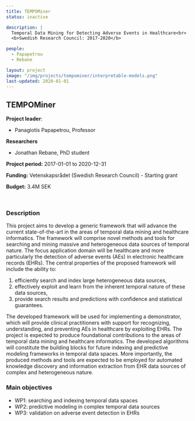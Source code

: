 ```yaml
---
title: TEMPOMiner
status: inactive

description: |
  Temporal Data Mining for Detecting Adverse Events in Healthcare<br>
  <b>Swedish Research Council: 2017-2020</b>

people:
  - Papapetrou
  - Rebane

layout: project
image: "/img/projects/tempominer/interpretable-models.png"
last-updated: 2020-01-01
---
```


## TEMPOMiner

**Project leader**:
- Panagiotis Papapetrou, Professor

**Researchers**
- Jonathan Rebane, PhD student

**Project period:** 2017-01-01 to 2020-12-31

**Funding:** Vetenskapsrådet (Swedish Research Council) - Starting grant

**Budget:** 3.4M SEK

<br>

### Description

This project aims to develop a generic framework that will advance the current state-of-the-art in the areas of temporal data mining and healthcare informatics. The framework will comprise novel methods and tools for searching and mining massive and heterogeneous data sources of temporal nature. The focus application domain will be healthcare and more particularly the detection of adverse events (AEs) in electronic healthcare records (EHRs). The central properties of the proposed framework will include the ability to: 
  1. efficiently search and index large heterogeneous data sources, 
  2. effectively exploit and learn from the inherent temporal nature of these data sources, 
  3. provide search results and predictions with confidence and statistical guarantees. 

The developed framework will be used for implementing a demonstrator, which will provide clinical practitioners with support for recognizing, understanding, and preventing AEs in healthcare by exploiting EHRs. The project is expected to produce foundational contributions to the areas of temporal data mining and healthcare informatics. The developed algorithms will constitute the building blocks for future indexing and predictive modeling frameworks in temporal data spaces. More importantly, the produced methods and tools are expected to be employed for automated knowledge discovery and information extraction from EHR data sources of complex and heterogeneous nature.

### Main objectives

- WP1: searching and indexing temporal data spaces
- WP2: predictive modeling in complex temporal data sources
- WP3: validation on adverse event detection in EHRs
